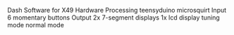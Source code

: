 Dash Software for X49
Hardware
	Processing
		teensyduino
		microsquirt
	Input
		6 momentary buttons
	Output
		2x 7-segment displays
		1x lcd display
tuning mode
normal mode
